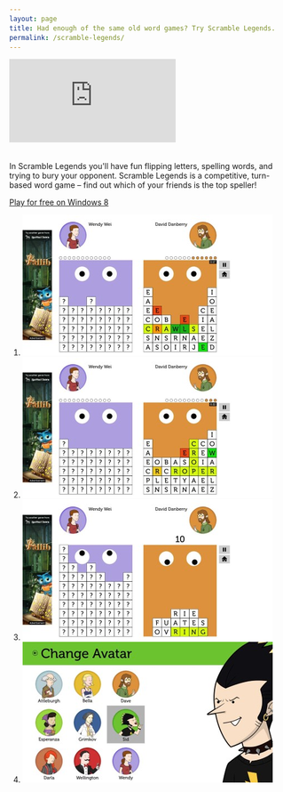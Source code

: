 ```yaml
---
layout: page
title: Had enough of the same old word games? Try Scramble Legends.
permalink: /scramble-legends/
---
```


<div class="windows-surface">
    <div class="video">
        <iframe src="http://www.youtube.com/embed/AG7kktfCPhw" frameborder="0" allowfullscreen></iframe>
    </div>
</div>
<br />

In Scramble Legends you'll have fun flipping letters, spelling words, and trying to bury your opponent. 
Scramble Legends is a competitive, turn-based word game – find out which of your friends is the top speller!

<a class="button center" href="http://apps.microsoft.com/windows/en-us/app/scramble-legends/c9542835-257b-4cea-8c68-175385fe1a1c">Play for free on Windows 8</a>

<ol class="screenshots">
    <li><a href="screenshot1.jpg"><img src="screenshot1.thumb.jpg" /></a></li>
    <li><a href="screenshot2.jpg"><img src="screenshot2.thumb.jpg" /></a></li>
    <li><a href="screenshot3.jpg"><img src="screenshot3.thumb.jpg" /></a></li>
    <li><a href="screenshot4.jpg"><img src="screenshot4.thumb.jpg" /></a></li>
</ol>